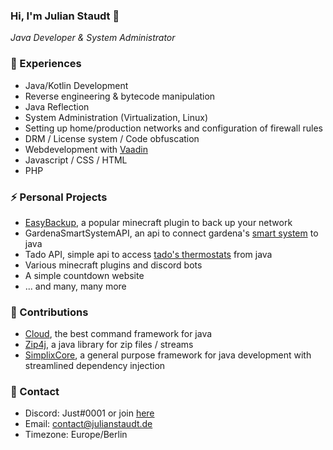 ### Hi, I'm Julian Staudt 👋

*Java Developer & System Administrator*

### 🌱 Experiences
- Java/Kotlin Development
- Reverse engineering & bytecode manipulation
- Java Reflection
- System Administration (Virtualization, Linux)
- Setting up home/production networks and configuration of firewall rules
- DRM / License system / Code obfuscation
- Webdevelopment with [Vaadin](https://vaadin.com)
- Javascript / CSS / HTML
- PHP

### ⚡ Personal Projects
- [EasyBackup](https://spigotmc.org/resources/8017), a popular minecraft plugin to back up your network
- GardenaSmartSystemAPI, an api to connect gardena's [smart system](https://www.gardena.com/de/produkte/smart/smartsystem/) to java
- Tado API, simple api to access [tado's thermostats](https://www.tado.com/gb-en/smart-radiator-thermostat-overview) from java
- Various minecraft plugins and discord bots
- A simple countdown website
- ... and many, many more

### 🔭 Contributions
- [Cloud](https://github.com/Incendo/cloud), the best command framework for java
- [Zip4j](https://github.com/srikanth-lingala/zip4j), a java library for zip files / streams
- [SimplixCore](https://github.com/Simplix-Softworks/SimplixCore), a general purpose framework for java development with streamlined dependency injection

### 💬 Contact
- Discord: Just#0001 or join [here](https://discord.com/invite/PfUBzpEdsV)
- Email: contact@julianstaudt.de
- Timezone: Europe/Berlin
